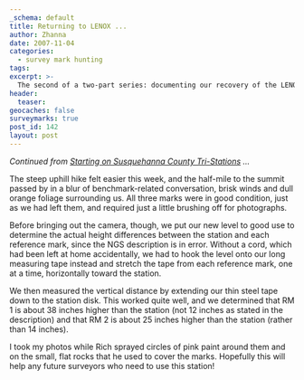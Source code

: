 ```yaml
---
_schema: default
title: Returning to LENOX ...
author: Zhanna
date: 2007-11-04
categories:
  - survey mark hunting
tags:
excerpt: >- 
  The second of a two-part series: documenting our recovery of the LENOX tri-station and fixing errors on the datasheet.
header:
  teaser:
geocaches: false
surveymarks: true
post_id: 142
layout: post
---
```


_Continued from [Starting on Susquehanna County Tri-Stations](/2007/10/28/starting-on-susquehanna-county-tri-stations) ..._

The steep uphill hike felt easier this week, and the half-mile to the summit passed by in a blur of benchmark-related conversation, brisk winds and dull orange foliage surrounding us.  All three marks were in good condition, just as we had left them, and required just a little brushing off for photographs.  

Before bringing out the camera, though, we put our new level to good use to determine the actual height differences between the station and each reference mark, since the NGS description is in error.  Without a cord, which had been left at home accidentally, we had to hook the level onto our long measuring tape instead and stretch the tape from each reference mark, one at a time, horizontally toward the station.  

We then measured the vertical distance by extending our thin steel tape down to the station disk.  This worked quite well, and we determined that RM 1 is about 38 inches higher than the station (not 12 inches as stated in the description) and that RM 2 is about 25 inches higher than the station (rather than 14 inches).  

I took my photos while Rich sprayed circles of pink paint around them and on the small, flat rocks that he used to cover the marks.  Hopefully this will help any future surveyors who need to use this station!

